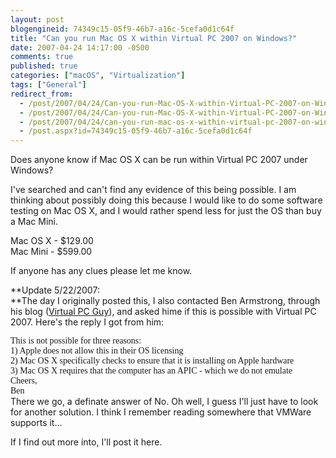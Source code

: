 ```yaml
---
layout: post
blogengineid: 74349c15-05f9-46b7-a16c-5cefa0d1c64f
title: "Can you run Mac OS X within Virtual PC 2007 on Windows?"
date: 2007-04-24 14:17:00 -0500
comments: true
published: true
categories: ["macOS", "Virtualization"]
tags: ["General"]
redirect_from: 
  - /post/2007/04/24/Can-you-run-Mac-OS-X-within-Virtual-PC-2007-on-Windows.aspx
  - /post/2007/04/24/Can-you-run-Mac-OS-X-within-Virtual-PC-2007-on-Windows
  - /post/2007/04/24/can-you-run-mac-os-x-within-virtual-pc-2007-on-windows
  - /post.aspx?id=74349c15-05f9-46b7-a16c-5cefa0d1c64f
---
```

<!-- more -->

Does anyone know if Mac OS X can be run within Virtual PC 2007 under Windows?

I've searched and can't find any evidence of this being possible. I am thinking about possibly doing this because I would like to do some software testing on Mac OS X, and I would rather spend less for just the OS than buy a Mac Mini.

Mac OS X - $129.00<BR>Mac Mini - $599.00

If anyone has any clues please let me know.

**Update 5/22/2007:<BR>**The day I originally posted this, I also contacted Ben Armstrong, through his blog (<A href="http://blogs.msdn.com/virtual_pc_guy/default.aspx">Virtual PC Guy</A>), and asked hime if this is possible with Virtual PC 2007. Here's the reply I got from him:
<P class=MsoPlainText style="MARGIN: 0in 0in 0pt"><FONT face=Consolas>This is not possible for three reasons:</FONT>
<P class=MsoPlainText style="MARGIN: 0in 0in 0pt"><FONT face=Consolas><SPAN style="mso-spacerun: yes">        </SPAN>1) Apple does not allow this in their OS licensing</FONT>
<P class=MsoPlainText style="MARGIN: 0in 0in 0pt"><FONT face=Consolas><SPAN style="mso-spacerun: yes">        </SPAN>2) Mac OS X specifically checks to ensure that it is installing on Apple hardware</FONT>
<P class=MsoPlainText style="MARGIN: 0in 0in 0pt"><FONT face=Consolas><SPAN style="mso-spacerun: yes">        </SPAN>3) Mac OS X requires that the computer has an APIC - which we do not emulate</FONT>
<P class=MsoPlainText style="MARGIN: 0in 0in 0pt"><?xml:namespace prefix = o ns = "urn:schemas-microsoft-com:office:office" /><o:p><FONT face=Consolas> </FONT></o:p>
<P class=MsoPlainText style="MARGIN: 0in 0in 0pt"><FONT face=Consolas>Cheers,</FONT>
<P class=MsoPlainText style="MARGIN: 0in 0in 0pt"><FONT face=Consolas>Ben</FONT>
<P class=MsoPlainText style="MARGIN: 0in 0in 0pt"> 
<P class=MsoPlainText style="MARGIN: 0in 0in 0pt">There we go, a definate answer of No. Oh well, I guess I'll just have to look for another solution. I think I remember reading somewhere that VMWare supports it...

If I find out more into, I'll post it here.

 
